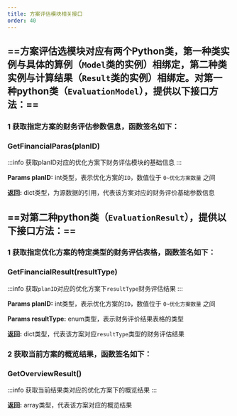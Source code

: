 ```yaml
---
title: 方案评估模块相关接口
order: 40
---
```


## ==方案评估选模块对应有两个Python类，第一种类实例与具体的算例（`Model`类的实例）相绑定，第二种类实例与计算结果（`Result`类的实例）相绑定。对第一种python类（`EvaluationModel`），提供以下接口方法：==

### 1 获取指定方案的财务评估参数信息，函数签名如下：
### GetFinancialParas(planID)
:::info
获取planID对应的优化方案下财务评估模块的基础信息
:::

**Params planID:**  int类型，表示优化方案的`ID`，数值位于 `0~优化方案数量` 之间

**返回:**  dict类型，为源数据的引用，代表该方案对应的财务评价基础参数信息

## ==对第二种python类（`EvaluationResult`），提供以下接口方法：==

### 1 获取指定优化方案的特定类型的财务评估表格，函数签名如下：
### GetFinancialResult(resultType)
:::info
获取`planID`对应的优化方案下`resultType`财务评估结果
:::

**Params planID:**  int类型，表示优化方案的`ID`，数值位于 `0~优化方案数量` 之间

**Params resultType:**  enum类型，表示财务评价结果表格的类型

**返回:**  dict类型，代表该方案对应`resultType`类型的财务评估结果

### 2 获取当前方案的概览结果，函数签名如下：
### GetOverviewResult()
:::info
获取当前结果类对应的优化方案下的概览结果
:::

**返回:**  array类型，代表该方案对应的概览结果

